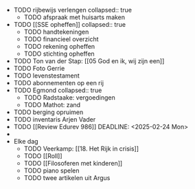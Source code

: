 - TODO rijbewijs verlengen
  collapsed:: true
	- TODO  afspraak met huisarts maken
- TODO [[SSE opheffen]]
  collapsed:: true
	- TODO handtekeningen
	- TODO financieel overzicht
	- TODO rekening opheffen
	- TODO stichting opheffen
- TODO Ton van der Stap: [[05 God en ik, wij zijn een]]
- TODO Foto Gerrie
- TODO levenstestament
- TODO abonnementen op een rij
- TODO Egmond
  collapsed:: true
	- TODO Radstaake: vergoedingen
	- TODO Mathot: zand
- TODO berging opruimen
- TODO inventaris Arjen Vader
- TODO [[Review Edurev 986]]
  DEADLINE: <2025-02-24 Mon>
-
- Elke dag
	- TODO Veerkamp: [[18. Het Rijk in crisis]]
	- TODO [[Roll]]
	- TODO [[Filosoferen met kinderen]]
	- TODO piano spelen
	- TODO twee artikelen uit Argus